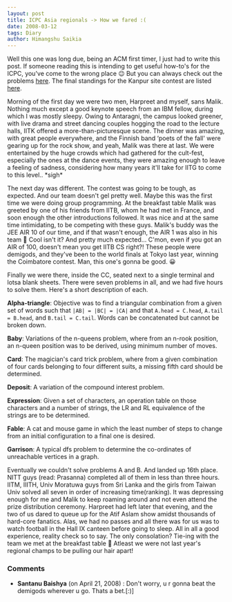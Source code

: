 ```yaml
---
layout: post
title: ICPC Asia regionals -> How we fared :(
date: 2008-03-12
tags: Diary
author: Himangshu Saikia
---
```


Well this one was long due, being an ACM first timer, I just had to write this post. If someone reading this is intending to get useful how-to's for the ICPC, you've come to the wrong place 😉 But you can always check out the problems [here](http://www.cse.iitk.ac.in/users/acm/Problems.pdf). The final standings for the Kanpur site contest are listed [here](http://icpc.baylor.edu/icpc/regionals/ViewRegionalStandings.asp?ContestID=866).

Morning of the first day we were two men, Harpreet and myself, sans Malik. Nothing much except a good keynote speech from an IBM fellow, during which I was mostly sleepy. Owing to Antaragni, the campus looked greener, with live drama and street dancing couples hogging the road to the lecture halls, IITK offered a more-than-picturesque scene. The dinner was amazing, with great people everywhere, and the Finnish band ‘poets of the fall' were gearing up for the rock show, and yeah, Malik was there at last. We were entertained by the huge crowds which had gathered for the cult-fest, especially the ones at the dance events, they were amazing enough to leave a feeling of sadness, considering how many years it'll take for IITG to come to this level.. \*sigh\*

The next day was different. The contest was going to be tough, as expected. And our team doesn't gel pretty well. Maybe this was the first time we were doing group programming. At the breakfast table Malik was greeted by one of his friends from IITB, whom he had met in France, and soon enough the other introductions followed. It was nice and at the same time intimidating, to be competing with these guys. Malik's buddy was the JEE AIR 10 of our time, and if that wasn't enough, the AIR 1 was also in his team 🙂 Cool isn't it? And pretty much expected... C'mon, even if you got an AIR of 100, doesn't mean you get IITB CS right?! These people were demigods, and they've been to the world finals at Tokyo last year, winning the Coimbatore contest. Man, this one's gonna be good. 😀

Finally we were there, inside the CC, seated next to a single terminal and lotsa blank sheets. There were seven problems in all, and we had five hours to solve them. Here's a short description of each.

**Alpha-triangle**: Objective was to find a triangular combination from a given set of words such that `|AB| = |BC| = |CA|` and that `A.head = C.head`, `A.tail = B.head`, and `B.tail = C.tail`. Words can be concatenated but cannot be broken down.

**Baby**: Variations of the n-queens problem, where from an n-rook position, an n-queen position was to be derived, using minimum number of moves.

**Card**: The magician's card trick problem, where from a given combination of four cards belonging to four different suits, a missing fifth card should be determined.

**Deposit**: A variation of the compound interest problem.

**Expression**: Given a set of characters, an operation table on those characters and a number of strings, the LR and RL equivalence of the strings are to be determined.

**Fable**: A cat and mouse game in which the least number of steps to change from an initial configuration to a final one is desired.

**Garrison**: A typical dfs problem to determine the co-ordinates of unreachable vertices in a graph.

Eventually we couldn't solve problems A and B. And landed up 16th place. NITT guys (read: Prasanna) completed all of them in less than three hours. IITM, IIITH, Univ Moratuwa guys from Sri Lanka and the girls from Taiwan Univ solved all seven in order of increasing time(ranking). It was depressing enough for me and Malik to keep roaming around and not even attend the prize distribution ceremony. Harpreet had left later that evening, and the two of us dared to queue up for the Atif Aslam show amidst thousands of hard-core fanatics. Alas, we had no passes and all there was for us was to watch football in the Hall IX canteen before going to sleep. All in all a good experience, reality check so to say. The only consolation? Tie-ing with the team we met at the breakfast table 🙂 Atleast we were not last year's regional champs to be pulling our hair apart!

### Comments

- **Santanu Baishya** (on April 21, 2008) : Don't worry, u r gonna beat the demigods wherever u go. Thats a bet.[:)]

